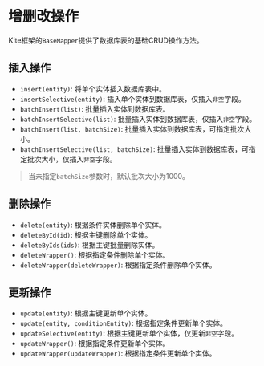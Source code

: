 # 增删改操作

Kite框架的`BaseMapper`提供了数据库表的基础CRUD操作方法。

## 插入操作

* `insert(entity)`: 将单个实体插入数据库表中。
* `insertSelective(entity)`: 插入单个实体到数据库表，仅插入`非空`字段。
* `batchInsert(list)`: 批量插入实体到数据库表。
* `batchInsertSelective(list)`: 批量插入实体到数据库表，仅插入`非空`字段。
* `batchInsert(list, batchSize)`: 批量插入实体到数据库表，可指定批次大小。
* `batchInsertSelective(list, batchSize)`: 批量插入实体到数据库表，可指定批次大小，仅插入`非空`字段。

> 当未指定`batchSize`参数时，默认批次大小为1000。

## 删除操作

* `delete(entity)`: 根据条件实体删除单个实体。
* `deleteById(id)`: 根据主键删除单个实体。
* `deleteByIds(ids)`: 根据主键批量删除实体。
* `deleteWrapper()`: 根据指定条件删除单个实体。
* `deleteWrapper(deleteWrapper)`: 根据指定条件删除单个实体。

## 更新操作

* `update(entity)`: 根据主键更新单个实体。
* `update(entity, conditionEntity)`: 根据指定条件更新单个实体。
* `updateSelective(entity)`: 根据主键更新单个实体，仅更新`非空`字段。
* `updateWrapper()`: 根据指定条件更新单个实体。
* `updateWrapper(updateWrapper)`: 根据指定条件更新单个实体。
